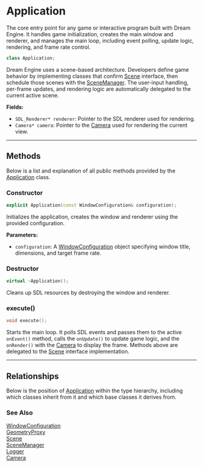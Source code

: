 # Application
The core entry point 
for any game or interactive program built with Dream Engine. 
It handles game initialization, creates the main window 
and renderer, and manages the main loop, including event 
polling, update logic, rendering, and frame rate control.

```c++
class Application;
```

Dream Engine uses a scene-based architecture. 
Developers define game behavior by implementing classes that confirm 
[Scene](Scene.md) interface, then schedule those scenes 
with the [SceneManager](SceneManager.md). The user-input handling, 
per-frame updates, and rendering logic are automatically
delegated to the current active scene.

**Fields:**
- `SDL_Renderer* renderer`: Pointer to the SDL renderer used for rendering.
- `Camera* camera`: Pointer to the [Camera](Camera.md) used for rendering the current view.

---

## Methods

Below is a list and explanation of all public methods
provided by the [Application](Application.md) class.

### Constructor

```c++
explicit Application(const WindowConfiguration& configuration);
```

Initializes the application, creates the window and renderer using the provided configuration.

**Parameters:**
- `configuration`: A [WindowConfiguration](WindowConfiguration.md) object specifying window title, dimensions, and target frame rate.

### Destructor

```c++
virtual ~Application();
```

Cleans up SDL resources by destroying the window and renderer.

### execute()

```c++
void execute();
```

Starts the main loop. It polls SDL events and passes 
them to the active `onEvent()` method, 
calls the `onUpdate()` to update game logic, 
and the `onRender()` with the [Camera](Camera.md) to display the frame.
Methods above are delegated to the [Scene](Scene.md) interface implementation.

---

## Relationships
Below is the position of [Application](Application.md)
within the type hierarchy, including which classes inherit
from it and which base classes it derives from.

### See Also
[WindowConfiguration](WindowConfiguration.md) <br>
[GeometryProxy](GeometryProxy.md) <br>
[Scene](Scene.md) <br>
[SceneManager](SceneManager.md) <br>
[Logger](Logger.md) <br>
[Camera](Camera.md)